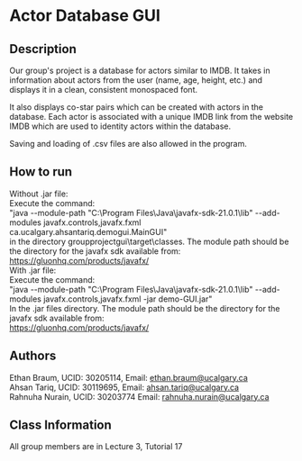 # Actor Database GUI

## Description

Our group's project is a database for actors similar to IMDB. It takes in information about actors from the user (name, age, height, etc.) and displays it in a clean, consistent monospaced font.

It also displays co-star pairs which can be created with actors in the database. Each actor is associated with a unique IMDB link from the website IMDB which are used to identity actors within the database. 

Saving and loading of .csv files are also allowed in the program.

## How to run
Without .jar file:\
Execute the command:\
"java --module-path "C:\Program Files\Java\javafx-sdk-21.0.1\lib" --add-modules
javafx.controls,javafx.fxml ca.ucalgary.ahsantariq.demogui.MainGUI"\
in the directory
groupprojectgui\target\classes. The module path should
be the directory
for the javafx sdk available from:\
https://gluonhq.com/products/javafx/ \
With .jar file:\
Execute the command:\
"java --module-path "C:\Program Files\Java\javafx-sdk-21.0.1\lib" --add-modules
javafx.controls,javafx.fxml -jar demo-GUI.jar"\
In the .jar files directory. The module path should be
the directory for the javafx sdk available from:\
https://gluonhq.com/products/javafx/

## Authors
Ethan Braum, UCID: 30205114, Email: ethan.braum@ucalgary.ca\
Ahsan Tariq, UCID: 30119695, Email: ahsan.tariq@ucalgary.ca\
Rahnuha Nurain, UCID: 30203774 Email: rahnuha.nurain@ucalgary.ca

## Class Information
All group members are in Lecture 3, Tutorial 17
